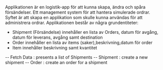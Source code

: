 Applikationen är en logistik-app för att kunna skapa, ändra och spåra försändelser. Ett management system för att hantera simulerade ordrar. Syftet är att skapa en applikation som skulle kunna användas för att administrera ordrar. Applikationen består av några grundentiteter:
-	Shipment (Försändelse) innehåller en lista av Orders, datum för avgång, datum för leverans, avgång samt destination
-	Order innehåller en lista av items (saker),beskrivning,datum för order
-	Item innehåller beskrivning samt kvantitet

-- Fetch Data : presents a list of Shipments
-- Shipment : create a new shipment
-- Order : create an order for a shipment

